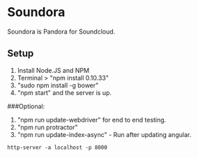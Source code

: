 # Soundora

Soundora is Pandora for Soundcloud.

## Setup

1. Install Node.JS and NPM
2. Terminal > "npm install 0.10.33"
3. "sudo npm install -g bower"
4. "npm start" and the server is up.

###Optional:
1. "npm run update-webdriver" for end to end testing.
2. "npm run protractor"
3. "npm run update-index-async" - Run after updating angular.

```
http-server -a localhost -p 8000
```